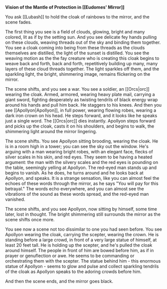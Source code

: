 **Vision of the Mantle of Protection in [[Eudomes' Mirror]]**

You ask [[Lubash]] to hold the cloak of rainbows to the mirror, and the scene fades. 

The first thing you see is a field of clouds, glowing, bright and many colored, lit as if by the setting sun. And you see delicate fey hands  pulling on these clouds, weaving threads out of the sky and binding them together. You see a  cloak coming into being from these threads as the clouds themselves are distilled, the light of the sunset is distilled. You see the weaving motion as the the fay creature who is creating this cloak begins to weave back and forth, back and forth, repetitively building up many, many layers of these cloud threads together. The light sparkles off them, and the sparkling light, the bright, shimmering image, remains flickering on the mirror.

The scene shifts, and you see a war. You see a soldier, an [[Orcs|orc]] wearing the cloak. Armed, armored, wearing heavy plate mail, carrying a giant sword, fighting desperately as twisting tendrils of black energy wrap around his hands and pull him back. He staggers to his knees. And then you see [[Apollyon|Apollyon]], in full power, wearing  flowing robes, wearing a dark iron crown on his head. He steps forward, and it looks like he speaks just a single word. The [[Orcs|orc]] dies instantly. Apollyon steps forward and picks up the cloak, casts it on his shoulders, and begins to walk, the shimmering light around the mirror lingering.

The scene shifts. You see Apollyon sitting brooding, wearing the cloak. He is in a room high in a tower; you can see the sky out the window. He's arguing with a man wearing bright robes, with an elegant face, flecks of silver scales in his skin, and red eyes. They seem to be having a heated argument: the man with the silvery scales and the red eyes is pounding on the table, seemingly yelling at Apollyon. The red-eyed man stands up and begins to vanish. As he does, he turns around and he looks back at Apollyon, and speaks. It is a strange sensation, like you can almost feel the echoes of these words through the mirror, as he says "You will pay for this betrayal." The words echo everywhere, and you can almost see the vibrations of the sound as these words spread, and the red-eyed man vanished. 

The scene shifts, and you see Apollyon, now sitting by himself, some time later, lost in thought. The bright shimmering still surrounds the mirror as the scene shifts once more.

You see now a scene not too dissimilar to one you had seen before.  You see Apollyon wearing the cloak, carrying the scepter, wearing the crown. He is standing before a large crowd, in front of a very large statue of himself, at least 20 feet tall. He is holding up the scepter, and he's pulled the cloak around himself. The people in front of him are bowed before him, as if in prayer or genuflection or awe. He seems to be commanding or orchestrating them with the scepter. The statue behind him - this enormous statue of Apollyon - seems to glow and pulse and collect sparkling tendrils of the cloak as Apollyon speaks to the adoring crowds before him. 

And then the scene ends, and the mirror goes black.